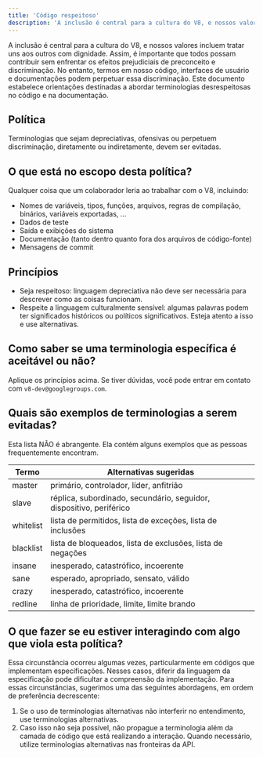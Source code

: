 ```yaml
---
title: 'Código respeitoso'
description: 'A inclusão é central para a cultura do V8, e nossos valores incluem tratar uns aos outros com dignidade. Assim, é importante que todos possam contribuir sem enfrentar os efeitos prejudiciais de preconceito e discriminação.'
---
```


A inclusão é central para a cultura do V8, e nossos valores incluem tratar uns aos outros com dignidade. Assim, é importante que todos possam contribuir sem enfrentar os efeitos prejudiciais de preconceito e discriminação. No entanto, termos em nosso código, interfaces de usuário e documentações podem perpetuar essa discriminação. Este documento estabelece orientações destinadas a abordar terminologias desrespeitosas no código e na documentação.

## Política

Terminologias que sejam depreciativas, ofensivas ou perpetuem discriminação, diretamente ou indiretamente, devem ser evitadas.

## O que está no escopo desta política?

Qualquer coisa que um colaborador leria ao trabalhar com o V8, incluindo:

- Nomes de variáveis, tipos, funções, arquivos, regras de compilação, binários, variáveis exportadas, ...
- Dados de teste
- Saída e exibições do sistema
- Documentação (tanto dentro quanto fora dos arquivos de código-fonte)
- Mensagens de commit

## Princípios

- Seja respeitoso: linguagem depreciativa não deve ser necessária para descrever como as coisas funcionam.
- Respeite a linguagem culturalmente sensível: algumas palavras podem ter significados históricos ou políticos significativos. Esteja atento a isso e use alternativas.

## Como saber se uma terminologia específica é aceitável ou não?

Aplique os princípios acima. Se tiver dúvidas, você pode entrar em contato com `v8-dev@googlegroups.com`.

## Quais são exemplos de terminologias a serem evitadas?

Esta lista NÃO é abrangente. Ela contém alguns exemplos que as pessoas frequentemente encontram.


| Termo     | Alternativas sugeridas                                         |
| --------- | ------------------------------------------------------------- |
| master    | primário, controlador, líder, anfitrião                       |
| slave     | réplica, subordinado, secundário, seguidor, dispositivo, periférico |
| whitelist | lista de permitidos, lista de exceções, lista de inclusões    |
| blacklist | lista de bloqueados, lista de exclusões, lista de negações    |
| insane    | inesperado, catastrófico, incoerente                          |
| sane      | esperado, apropriado, sensato, válido                         |
| crazy     | inesperado, catastrófico, incoerente                          |
| redline   | linha de prioridade, limite, limite brando                    |


## O que fazer se eu estiver interagindo com algo que viola esta política?

Essa circunstância ocorreu algumas vezes, particularmente em códigos que implementam especificações. Nesses casos, diferir da linguagem da especificação pode dificultar a compreensão da implementação. Para essas circunstâncias, sugerimos uma das seguintes abordagens, em ordem de preferência decrescente:

1. Se o uso de terminologias alternativas não interferir no entendimento, use terminologias alternativas.
1. Caso isso não seja possível, não propague a terminologia além da camada de código que está realizando a interação. Quando necessário, utilize terminologias alternativas nas fronteiras da API.
